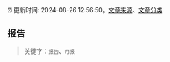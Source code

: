 :alarm_clock: 更新时间: 2024-08-26 12:56:50。[文章来源](/README.md)、[文章分类](/TAGS.md)

## 报告


> 关键字：`报告`、`月报`



